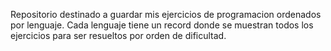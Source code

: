 Repositorio destinado a guardar mis ejercicios de programacion ordenados por lenguaje.
Cada lenguaje tiene un record donde se muestran todos los ejercicios para ser resueltos por orden de dificultad.
